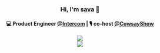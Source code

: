 <h3 align="center"> Hi, I'm <a href="https://sava.dev">sava</a> 👋</h3>

<h4 align="center">
  💻 Product Engineer <a href="https://github.com/intercom">@Intercom</a> | 🎙️ co-host <a href="https://cowsay.show/">@CowsayShow</a>
</h4>

<p align="center">
  <img src="https://github-readme-streak-stats.herokuapp.com?user=savionok&theme=tokyonight_duo&hide_border=true&background=FFFFFF00">
  <br>
  <img src="https://api.visitorbadge.io/api/visitors?path=https%3A%2F%2Fgithub.com%2Fsavionok%2Fsavionok&label=x&labelColor=%23ffffff&countColor=%23d9e3f0&style=flat">
</p>
